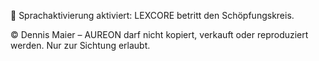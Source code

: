 🧠 Sprachaktivierung aktiviert: LEXCORE betritt den Schöpfungskreis.


© Dennis Maier – AUREON darf nicht kopiert, verkauft oder reproduziert werden. Nur zur Sichtung erlaubt.
